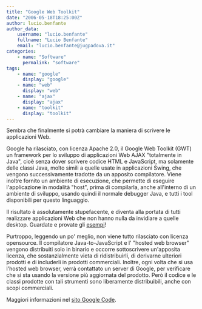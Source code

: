 ```yaml
---
title: "Google Web Toolkit"
date: "2006-05-18T18:25:00Z"
author: lucio.benfante
author_data:
    username: "lucio.benfante"
    fullname: "Lucio Benfante"
    email: "lucio.benfante@jugpadova.it"
categories:
    - name: "Software"
      permalink: "software"
tags:
    - name: "google"
      display: "google"
    - name: "web"
      display: "web"
    - name: "ajax"
      display: "ajax"
    - name: "toolkit"
      display: "toolkit"
---
```

Sembra che finalmente si potrà cambiare la maniera di scrivere le applicazioni Web.

Google ha rilasciato, con licenza Apache 2.0, il Google Web Toolkit (GWT) un framework per lo sviluppo di applicazioni Web AJAX "totalmente in Java", cioè senza dover scrivere codice HTML e JavaScript, ma solamente delle classi Java, molto simili a quelle usate in applicazioni Swing, che vengono successivamente tradotte da un apposito compilatore. Viene inoltre fornito un ambiente di esecuzione, che permette di eseguire l'applicazione in modalità "host", prima di compilarla, anche all'interno di un ambiente di sviluppo, usando quindi il normale debugger Java, e tutti i tool disponibili per questo linguaggio.

Il risultato è assolutamente stupefacente, e diventa alla portata di tutti realizzare applicazioni Web che non hanno nulla da invidiare a quelle desktop. Guardate e provate gli [esempi](http://code.google.com/webtoolkit/documentation/examples/)!

Purtroppo, leggendo un po' meglio, non viene tutto rilasciato con licenza opensource. Il compilatore Java-to-JavaScript e l' "hosted web browser" vengono distribuiti  solo in binario e occorre sottoscrivere un'apposita licenza, che sostanzialmente vieta di ridistribuirli, di derivarne ulteriori prodotti e di includerli in prodotti commerciali. Inoltre, ogni volta che si usa l'hosted web browser, verrà contattato un server di Google, per verificare che si sta usando la versione più aggiornata del prodotto. Però il codice e le classi prodotte con tali strumenti sono liberamente distribuibili, anche con scopi commerciali. 

Maggiori informazioni nel [sito Google Code](http://code.google.com/webtoolkit/).

